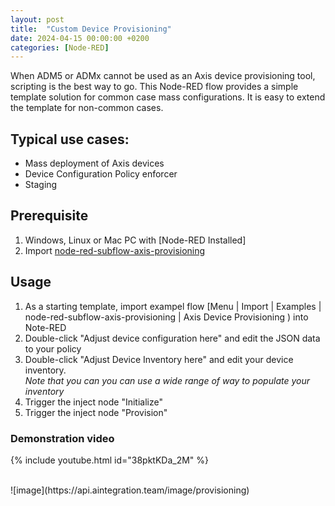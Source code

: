 ```yaml
---
layout: post
title:  "Custom Device Provisioning"
date: 2024-04-15 00:00:00 +0200
categories: [Node-RED]
---
```


When ADM5 or ADMx cannot be used as an Axis device provisioning tool, scripting is the best way to go.  This Node-RED flow provides a simple template solution for common case mass configurations.  It is easy to extend the template for non-common cases.

## Typical use cases:
* Mass deployment of Axis devices
* Device Configuration Policy enforcer
* Staging
 
## Prerequisite 
1. Windows, Linux or Mac PC with [Node-RED Installed]
2. Import [node-red-subflow-axis-provisioning](https://flows.nodered.org/node/node-red-subflow-axis-provisioning)

## Usage
1. As a starting template, import exampel flow [Menu | Import | Examples | node-red-subflow-axis-provisioning | Axis Device Provisioning ) into Note-RED
2. Double-click "Adjust device configuration here" and edit the JSON data to your policy
3. Double-click "Adjust Device Inventory here" and edit your device inventory.  
   _Note that you can you can use a wide range of way to populate your inventory_
4. Trigger the inject node "Initialize"
5. Trigger the inject node "Provision"

### Demonstration video
{% include youtube.html id="38pktKDa_2M" %}

<br/>
![image](https://api.aintegration.team/image/provisioning)
